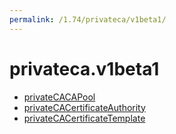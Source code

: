 ```yaml
---
permalink: /1.74/privateca/v1beta1/
---
```


# privateca.v1beta1



* [privateCACAPool](privateCACAPool.md)
* [privateCACertificateAuthority](privateCACertificateAuthority.md)
* [privateCACertificateTemplate](privateCACertificateTemplate.md)